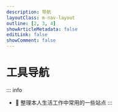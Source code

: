 ```yaml
---
description: 导航
layoutClass: m-nav-layout
outline: [2, 3, 4]
showArticleMetadata: false
editLink: false
showComment: false
---
```


<script setup>
import { NAV_DATA } from './data'
</script>
<style src="./style.scss"></style>

# 工具导航

::: info
* 🤔 整理本人生活工作中常用的一些站点
:::

<MNavLinks v-for="{title, items} in NAV_DATA" :title="title" :items="items"/>